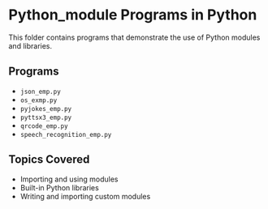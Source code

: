 # Python_module Programs in Python

This folder contains programs that demonstrate the use of Python modules and libraries.

## Programs
- `json_emp.py`
- `os_exmp.py`
- `pyjokes_emp.py`
- `pyttsx3_emp.py`
- `qrcode_emp.py`
- `speech_recognition_emp.py`

## Topics Covered
- Importing and using modules  
- Built-in Python libraries  
- Writing and importing custom modules

